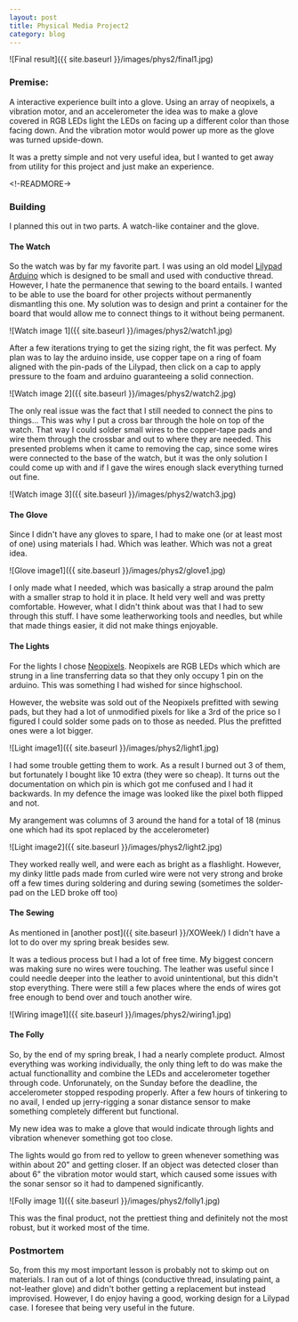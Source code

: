 ```yaml
---
layout: post
title: Physical Media Project2
category: blog
---
```


![Final result]({{ site.baseurl }}/images/phys2/final1.jpg)

### Premise: 
A interactive experience built into a glove. Using an array of neopixels, a vibration motor, and an accelerometer the idea was to make a glove covered in RGB LEDs light the LEDs on facing up a different color than those facing down. And the vibration motor would power up more as the glove was turned upside-down. 

It was a pretty simple and not very useful idea, but I wanted to get away from utility for this project and just make an experience.

<!-READMORE->

### Building

I planned this out in two parts. A watch-like container and the glove.

#### The Watch
So the watch was by far my favorite part. I was using an old model [Lilypad Arduino](#) which is designed to be small and used with conductive thread. However, I hate the permanence that sewing to the board entails. I wanted to be able to use the board for other projects without permanently dismantling this one. My solution was to design and print a container for the board that would allow me to connect things to it without being permanent.

![Watch image 1]({{ site.baseurl }}/images/phys2/watch1.jpg)

After a few iterations trying to get the sizing right, the fit was perfect. My plan was to lay the arduino inside, use copper tape on a ring of foam aligned with the pin-pads of the Lilypad, then click on a cap to apply pressure to the foam and arduino guaranteeing a solid connection.

![Watch image 2]({{ site.baseurl }}/images/phys2/watch2.jpg)

The only real issue was the fact that I still needed to connect the pins to things... This was why I put a cross bar through the hole on top of the watch. That way I could solder small wires to the copper-tape pads and wire them through the crossbar and out to where they are needed. This presented problems when it came to removing the cap, since some wires were connected to the base of the watch, but it was the only solution I could come up with and if I gave the wires enough slack everything turned out fine.

![Watch image 3]({{ site.baseurl }}/images/phys2/watch3.jpg)

#### The Glove

Since I didn't have any gloves to spare, I had to make one (or at least most of one) using materials I had. Which was leather. Which was not a great idea.

![Glove image1]({{ site.baseurl }}/images/phys2/glove1.jpg)

I only made what I needed, which was basically a strap around the palm with a smaller strap to hold it in place. It held very well and was pretty comfortable. However, what I didn't think about was that I had to sew through this stuff. I have some leatherworking tools and needles, but while that made things easier, it did not make things enjoyable. 

#### The Lights

For the lights I chose [Neopixels](https://www.adafruit.com/categories/168). Neopixels are RGB LEDs which which are strung in a line transferring data so that they only occupy 1 pin on the arduino. This was something I had wished for since highschool.

However, the website was sold out of the Neopixels prefitted with sewing pads, but they had a lot of unmodified pixels for like a 3rd of the price so I figured I could solder some pads on to those as needed. Plus the prefitted ones were a lot bigger.

![Light image1]({{ site.baseurl }}/images/phys2/light1.jpg)

I had some trouble getting them to work. As a result I burned out 3 of them, but fortunately I bought like 10 extra (they were so cheap). It turns out the documentation on which pin is which got me confused and I had it backwards. In my defence the image was looked like the pixel both flipped and not.

My arangement was columns of 3 around the hand for a total of 18 (minus one which had its spot replaced by the accelerometer)

![Light image2]({{ site.baseurl }}/images/phys2/light2.jpg)

They worked really well, and were each as bright as a flashlight. However, my dinky little pads made from curled wire were not very strong and broke off a few times during soldering and during sewing (sometimes the solder-pad on the LED broke off too)

#### The Sewing

As mentioned in [another post]({{ site.baseurl }}/XOWeek/) I didn't have a lot to do over my spring break besides sew.

It was a tedious process but I had a lot of free time. My biggest concern was making sure no wires were touching. The leather was useful since I could needle deeper into the leather to avoid unintentional, but this didn't stop everything. There were still a few places where the ends of wires got free enough to bend over and touch another wire.

![Wiring image1]({{ site.baseurl }}/images/phys2/wiring1.jpg)

#### The Folly

So, by the end of my spring break, I had a nearly complete product. Almost everything was working individually, the only thing left to do was make the actual functionallity and combine the LEDs and accelerometer together through code. Unforunately, on the Sunday before the deadline, the accelerometer stopped respoding properly. After a few hours of tinkering to no avail, I ended up jerry-rigging a sonar distance sensor to make something completely different but functional.

My new idea was to make a glove that would indicate through lights and vibration whenever something got too close.

The lights would go from red to yellow to green whenever something was within about 20" and getting closer. If an object was detected closer than about 6" the vibration motor would start, which caused some issues with the sonar sensor so it had to dampened significantly.

![Folly image 1]({{ site.baseurl }}/images/phys2/folly1.jpg)

This was the final product, not the prettiest thing and definitely not the most robust, but it worked most of the time.

### Postmortem

So, from this my most important lesson is probably not to skimp out on materials. I ran out of a lot of things (conductive thread, insulating paint, a not-leather glove) and didn't bother getting a replacement but instead improvised. However, I do enjoy having a good, working design for a Lilypad case. I foresee that being very useful in the future.
